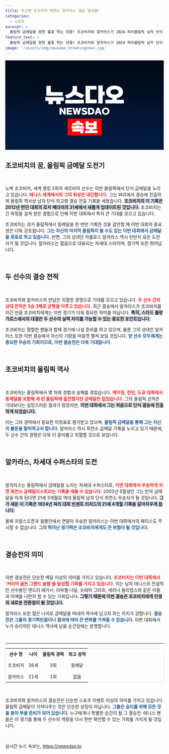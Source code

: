 ```yaml
---
title: 최고령 조코비치 최연소 알카라스 결승 맞대결!
categories:
  - 스포츠
excerpt: >
  올림픽 금메달을 향한 불꽃 튀는 대결! 조코비치와 알카라스가 2024 파리올림픽 남자 단식 결승에서 맞붙는다. 역대 최다 메달과 최연소 금메달의 대결, 과연 승자는?
feature_text: >
  올림픽 금메달을 향한 불꽃 튀는 대결! 조코비치와 알카라스가 2024 파리올림픽 남자 단식 결승에서 맞붙는다. 역대 최다 메달과 최연소 금메달의 대결, 과연 승자는?
image: '/assets/img/newsdao_breakingnews.jpg'
---
```


<p><img src="/assets/img/newsdao_breakingnews.jpg" alt="bookingtag 속보" /></p>

<h2 data-ke-size="size26">조코비치의 꿈, 올림픽 금메달 도전기</h2>

<p data-ke-size="size16">&nbsp;</p>  

<p>노박 조코비치, 세계 랭킹 2위의 세르비아 선수는 이번 올림픽에서 단식 금메달을 노리고 있습니다. <b><span style="color: #ee2323;">테니스 세계에서의 그의 위상은 대단합니다.</span></b> 그는 파리에서 결승에 진출하며 올림픽 역사상 남자 단식 최고령 결승 진출 기록을 세웠습니다. <b><span style="background-color: #21538527;">조코비치의 이 기록은 2012년 런던 대회의 로저 페더러의 31세에서 새롭게 업데이트된 것입니다.</span></b> 조코비치는 긴 여정을 걸쳐 얻은 경험으로 인해 이번 대회에서 특히 큰 기대를 모으고 있습니다. </p>

<p>조코비치는 과거 올림픽에서 동메달을 한 번만 기록한 것을 감안할 때 이번 대회의 중요성은 더욱 강조됩니다. <b><span style="color: #1a5490;">그는 자신의 마지막 올림픽이 될 수도 있는 이번 대회에서 금메달을 목표로 하고 있습니다.</span></b> 반면, 그의 상대인 카를로스 알카라스 역시 만만치 않은 도전자가 될 것입니다. 알카라스는 젊음으로 대표되는 차세대 스타이며, 경기력 또한 뛰어납니다. </p>

<p data-ke-size="size16">&nbsp;</p>  

<h2 data-ke-size="size26">두 선수의 결승 전적</h2>

<p data-ke-size="size16">&nbsp;</p>  

<p>조코비치와 알카라스의 만남은 치열한 경쟁으로 기대를 모으고 있습니다. <b><span style="color: #ee2323;">두 선수 간의 상대 전적은 3승 3패로 균형을 이루고 있습니다.</span></b> 최근 결승에서 알카라스가 조코비치를 이긴 만큼 조코비치에게는 이번 경기가 더욱 중요한 의미를 지닙니다. <b><span style="background-color: #21538527;">특히, 스타드 롤랑가로스에서의 대결은 두 선수의 실력 차이를 가늠할 수 있는 중요한 포인트입니다.</span></b> </p>

<p>조코비치는 열렬한 팬들과 함께 경기에 나설 준비를 하고 있으며, 물론 그의 상대인 알카라스 또한 이번 결승에서 자신의 기량을 마음껏 펼쳐 보일 것입니다. <b><span style="color: #1a5490;">양 선수 모두에게는 중요한 우승의 기회이므로, 이번 결승전은 더욱 기대됩니다.</span></b></p>

<p data-ke-size="size16">&nbsp;</p>  

<h2 data-ke-size="size26">조코비치의 올림픽 역사</h2>

<p data-ke-size="size16">&nbsp;</p>  

<p>조코비치는 올림픽에서 몇 차례 경험과 실패를 겪었습니다. <b><span style="color: #ee2323;">베이징, 런던, 도쿄 대회에서 동메달을 포함해 세 번 올림픽에 출전했지만 금메달은 없었습니다.</span></b> 그의 올림픽 성적은 기대보다는 실망스러운 결과가 많았지만, <b><span style="background-color: #21538527;">이번 대회에서 그는 처음으로 단식 결승에 진출하게 되었습니다.</span></b> </p>

<p>이는 그의 경력에서 중요한 이정표로 평가받고 있으며, <b><span style="color: #1a5490;">올림픽 금메달을 통해 그는 자신의 불운을 탈피하고자 합니다.</span></b> 알카라스 역시 최연소 금메달 기록을 노리고 있기 때문에, 두 선수 간의 경쟁은 더욱 더 흥미롭고 치열할 것으로 보입니다. </p>

<p data-ke-size="size16">&nbsp;</p>  

<h2 data-ke-size="size26">알카라스, 차세대 수퍼스타의 도전</h2>

<p data-ke-size="size16">&nbsp;</p>  

<p>알카라스는 올림픽에서 금메달을 노리는 차세대 수퍼스타로, <b><span style="color: #ee2323;">이번 대회에서 우승하게 되면 최연소 금메달리스트라는 기록을 세울 수 있습니다.</span></b> 2003년 5월생인 그는 만약 금메달을 따게 된다면 21세 3개월로 역대 올림픽 남자 단식 최연소 우승자가 될 것입니다. <b><span style="background-color: #21538527;">그가 세운 이 기록은 1924년 파리 대회 빈센트 리처드의 21세 4개월 기록을 갈아치우게 됩니다.</span></b> </p>

<p>올해 프랑스오픈과 윔블던에서 연달아 우승한 알카라스는 이번 대회에서의 페이스도 무시할 수 없습니다. <b><span style="color: #1a5490;">그의 뛰어난 경기력은 조코비치에게도 큰 위협이 될 것입니다.</span></b> </p>

<p data-ke-size="size16">&nbsp;</p>  

<h2 data-ke-size="size26">결승전의 의미</h2>

<p data-ke-size="size16">&nbsp;</p>  

<p>이번 결승전은 단순한 메달 이상의 의미를 가지고 있습니다. <b><span style="color: #ee2323;">조코비치는 이번 대회에서 '커리어 골든 그랜드 슬램'을 달성할 기회를 가지고 있습니다.</span></b> 이는 남자 테니스의 전설적인 선수들인 앤드리 애거시, 라파엘 나달, 슈테피 그라프, 세리나 윌리엄스와 같은 이들과 어깨를 나란히 할 수 있는 기회입니다. <b><span style="background-color: #21538527;">그렇기 때문에 이번 결승은 조코비치에게 인생의 새로운 전환점이 될 것입니다.</span></b> </p>

<p>알카라스 또한 젊은 나이로 금메달을 따내어 역사에 남고자 하는 의지가 강합니다. <b><span style="color: #1a5490;">결승전은 그들의 경기력만큼이나 결과에 따라 큰 변화를 가져올 수 있습니다.</span></b> 이번 대회에서 누가 승리하든 테니스 역사에 남을 순간임에는 분명합니다. </p>

<p data-ke-size="size16">&nbsp;</p>  

<hr>  

<table style="width: 100%; border: 1px solid #ddd;">  
<tr>  
<td style="text-align: center; height: 30px;"><b>선수 명</b></td>  
<td style="text-align: center; height: 30px;"><b>나이</b></td>  
<td style="text-align: center; height: 30px;"><b>올림픽 경력</b></td>  
<td style="text-align: center; height: 30px;"><b>최고 성적</b></td>  
</tr>  
<tr>  
<td style="text-align: center; height: 30px;">조코비치</td>  
<td style="text-align: center; height: 30px;">36세</td>  
<td style="text-align: center; height: 30px;">3회</td>  
<td style="text-align: center; height: 30px;">동메달</td>  
</tr>  
<tr>  
<td style="text-align: center; height: 30px;">알카라스</td>  
<td style="text-align: center; height: 30px;">21세</td>  
<td style="text-align: center; height: 30px;">1회</td>  
<td style="text-align: center; height: 30px;">없음</td>  
</tr>  
</table>  

<p data-ke-size="size16">&nbsp;</p>  

<p>조코비치와 알카라스의 결승전은 단순한 스포츠 이벤트 이상의 의미를 가지고 있습니다. 올림픽 금메달이 가져다주는 것은 단순한 상징이 아닙니다. <b><span style="color: #1a5490;">그들은 승리를 위해 모든 것을 쏟아 부을 준비가 되어 있습니다.</span></b> 누구에게나 특별한 순간이 될 그 결승전. 테니스 팬들은 이 경기를 통해 두 선수의 역량을 다시 한번 확인할 수 있는 기회를 가지게 될 것입니다. <p data-ke-size="size16">&nbsp;</p></p>
실시간 뉴스 속보는, <a href="https://newsdao.kr" rel="dofollow">https://newsdao.kr</a>



